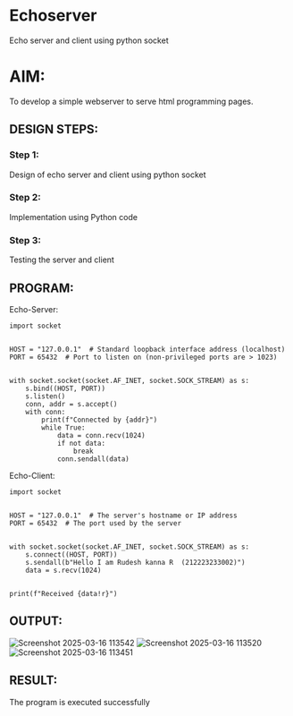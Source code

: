 # Echoserver
Echo server and client using python socket

# AIM:

To develop a simple webserver to serve html programming pages.

## DESIGN STEPS:

### Step 1:

Design of echo server and client using python socket

### Step 2:

Implementation using Python code

### Step 3:

Testing the server and client 

## PROGRAM:
Echo-Server:
```
import socket


HOST = "127.0.0.1"  # Standard loopback interface address (localhost)
PORT = 65432  # Port to listen on (non-privileged ports are > 1023)


with socket.socket(socket.AF_INET, socket.SOCK_STREAM) as s:
    s.bind((HOST, PORT))
    s.listen()
    conn, addr = s.accept()
    with conn:
        print(f"Connected by {addr}")
        while True:
            data = conn.recv(1024)
            if not data:
                break
            conn.sendall(data)

```
Echo-Client:
```
import socket


HOST = "127.0.0.1"  # The server's hostname or IP address
PORT = 65432  # The port used by the server


with socket.socket(socket.AF_INET, socket.SOCK_STREAM) as s:
    s.connect((HOST, PORT))
    s.sendall(b"Hello I am Rudesh kanna R  (212223233002)")
    data = s.recv(1024)


print(f"Received {data!r}")
```

## OUTPUT:
![Screenshot 2025-03-16 113542](https://github.com/user-attachments/assets/e3270ff7-8860-45dc-a579-aa09b041167f)
![Screenshot 2025-03-16 113520](https://github.com/user-attachments/assets/d7f37913-d24d-41a0-be80-c4536f4a6ca9)
![Screenshot 2025-03-16 113451](https://github.com/user-attachments/assets/27ad61b6-e623-4fd9-b928-b58145dbeab5)

## RESULT:
The program is executed successfully
